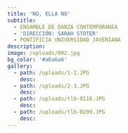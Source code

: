 ```yaml
---
title: 'NO, ELLA NO'
subtitle:
  - ENSAMBLE DE DANZA CONTEMPORANEA
  - 'DIRECCIÓN: SARAH STOTER'
  - PONTIFICIA UNIVERSIDAD JAVERIANA
description:
image: /uploads/002.jpg
bg_color: '#a6a6a6'
gallery:
  - path: /uploads/1-2.JPG
    desc:
  - path: /uploads/2-3.JPG
    desc:
  - path: /uploads/tlb-0116.JPG
    desc:
  - path: /uploads/tlb-0299.JPG
    desc:
---
```


